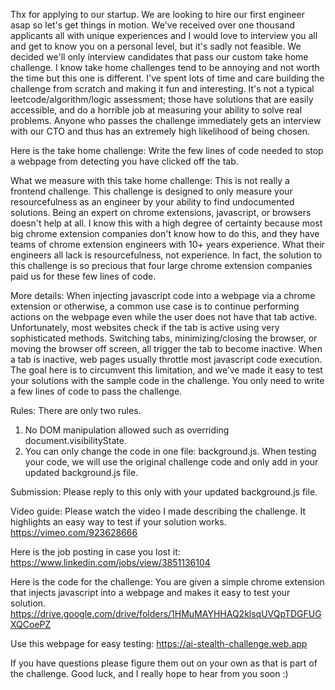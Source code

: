 Thx for applying to our startup. We are looking to hire our first engineer asap so let's get things in motion. We've received over one thousand applicants all with unique experiences and I would love to interview you all and get to know you on a personal level, but it's sadly not feasible. We decided we'll only interview candidates that pass our custom take home challenge. I know take home challenges tend to be annoying and not worth the time but this one is different. I've spent lots of time and care building the challenge from scratch and making it fun and interesting. It's not a typical leetcode/algorithm/logic assessment; those have solutions that are easily accessible, and do a horrible job at measuring your ability to solve real problems. Anyone who passes the challenge immediately gets an interview with our CTO and thus has an extremely high likelihood of being chosen.

Here is the take home challenge:
Write the few lines of code needed to stop a webpage from detecting you have clicked off the tab.

What we measure with this take home challenge:
This is not really a frontend challenge. This challenge is designed to only measure your resourcefulness as an engineer by your ability to find undocumented solutions. Being an expert on chrome extensions, javascript, or browsers doesn't help at all. I know this with a high degree of certainty because most big chrome extension companies don't know how to do this, and they have teams of chrome extension engineers with 10+ years experience. What their engineers all lack is resourcefulness, not experience. In fact, the solution to this challenge is so precious that four large chrome extension companies paid us for these few lines of code.

More details:
When injecting javascript code into a webpage via a chrome extension or otherwise, a common use case is to continue performing actions on the webpage even while the user does not have that tab active. Unfortunately, most websites check if the tab is active using very sophisticated methods. Switching tabs, minimizing/closing the browser, or moving the browser off screen, all trigger the tab to become inactive. When a tab is inactive, web pages usually throttle most javascript code execution. The goal here is to circumvent this limitation, and we’ve made it easy to test your solutions with the sample code in the challenge. You only need to write a few lines of code to pass the challenge.

Rules:
There are only two rules. 
1) No DOM manipulation allowed such as overriding document.visibilityState.
2) You can only change the code in one file: background.js. When testing your code, we will use the original challenge code and only add in your updated background.js file.

Submission:
Please reply to this only with your updated background.js file.

Video guide: 
Please watch the video I made describing the challenge. It highlights an easy way to test if your solution works. https://vimeo.com/923628666

Here is the job posting in case you lost it:
https://www.linkedin.com/jobs/view/3851136104

Here is the code for the challenge:
You are given a simple chrome extension that injects javascript into a webpage and makes it easy to test your solution. https://drive.google.com/drive/folders/1HMuMAYHHAQ2klsqUVQpTDGFUGXQCoePZ

Use this webpage for easy testing:
https://ai-stealth-challenge.web.app

If you have questions please figure them out on your own as that is part of the challenge. Good luck, and I really hope to hear from you soon :)